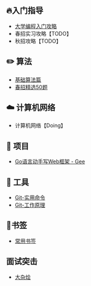 ## 🔥入门指导
- [大学编程入门攻略](./docs/newbie.md)
- 春招实习攻略【TODO】
- 秋招攻略【TODO】

## ✏️ 算法

- [基础算法篇](./docs/code.md#基础算法)
- [春招精选50题](./docs/code.md#春招精选50题)

## ☁️ 计算机网络

- 计算机网络【Doing】

## 📔 项目

- [Go语言动手写Web框架 - Gee](./docs/go-web.md)

## 🔧 工具

- [Git-实用命令](./docs/git-base.md)
- [Git-工作原理](./docs/git-work.md)


## 🔖书签
- [常用书签](./docs/tool.md)

## 面试突击
- [大杂烩](./docs/interview.md)
